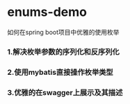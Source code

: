 # enums-demo
如何在spring boot项目中优雅的使用枚举

### 1.解决枚举参数的序列化和反序列化
### 2.使用mybatis直接操作枚举类型
### 3.优雅的在swagger上展示及其描述
